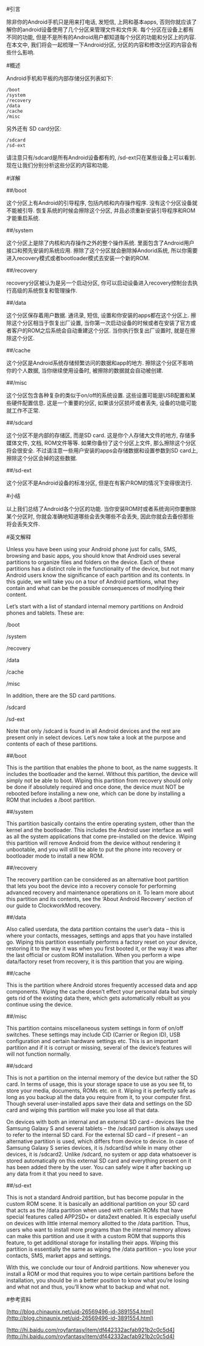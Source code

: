 <!---title:Android常见分区解释-->
<!---keywords:boot,system,recovery,data,cache,partition-->
<!---date:2014.04.04; modification:2014.04.27-->

#引言

除非你的Android手机只是用来打电话, 发短信, 上网和基本apps, 否则你就应该了解你的android设备使用了几个分区来管理文件和文件夹. 每个分区在设备上都有不同的功能, 但是不是所有的Android用户都知道每个分区的功能和分区上的内容. 在本文中, 我们将会一起梳理一下Android分区, 分区的内容和修改分区的内容会有些什么影响. 

#概述

Android手机和平板的内部存储分区列表如下: 

    /boot
    /system
    /recovery
    /data
    /cache
    /misc

另外还有 SD card分区: 

    /sdcard
    /sd-ext

请注意只有/sdcard是所有Android设备都有的, /sd-ext只在某些设备上可以看到. 现在让我们分别分析这些分区的内容和功能. 

#详解

##/boot

这个分区上有Android的引导程序, 包括内核和内存操作程序. 没有这个分区设备就不能被引导. 恢复系统的时候会擦除这个分区, 并且必须重新安装引导程序和ROM才能重启系统. 

##/system

这个分区上是除了内核和内存操作之外的整个操作系统. 里面包含了Android用户接口和预先安装的系统应用. 擦除了这个分区就会删除掉Andorid系统, 所以你需要进入recovery模式或者bootloader模式去安装一个新的ROM. 

##/recovery

recovery分区被认为是另一个启动分区, 你可以启动设备进入recovery控制台去执行高级的系统恢复和管理操作. 

##/data

这个分区保存着用户数据. 通讯录, 短信, 设置和你安装的apps都在这个分区上. 擦除这个分区相当于恢复出厂设置, 当你第一次启动设备的时候或者在安装了官方或者客户的ROM之后系统会自动重建这个分区. 当你执行恢复出厂设置时, 就是在擦除这个分区. 

##/cache

这个分区是Android系统存储频繁访问的数据和app的地方. 擦除这个分区不影响你的个人数据, 当你继续使用设备时, 被擦除的数据就会自动被创建. 

##/misc

这个分区包含各种复杂的类似于on/off的系统设置. 这些设置可能是USB配置和某些硬件配置信息. 这是一个重要的分区, 如果该分区损坏或者丢失, 设备的功能可能就工作不正常. 

##/sdcard

这个分区不是内部的存储区, 而是SD card. 这是你个人存储大文件的地方, 存储多媒体文件, 文档, ROM文件等等. 如果你备份了这个分区上文件, 那么擦除这个分区将会很安全. 不过请注意一些用户安装的apps会存储数据和设置参数到SD card上, 擦除这个分区会掉的这些数据. 

##/sd-ext

这个分区不是Android设备的标准分区, 但是在有客户ROM的情况下变得很流行. 

#小结

以上我们总结了Android各个分区的功能. 当你安装ROM时或者系统询问你要删除某个分区时, 你就会准确地知道哪些会丢失哪些不会丢失, 因此你就会去备份那些将会丢失文件. 


#英文解释

Unless you have been using your Android phone just for calls, SMS, browsing and basic apps, you should know that Android uses several partitions to organize files and folders on the device. Each of these partitions has a distinct role in the functionality of the device, but not many Android users know the significance of each partition and its contents. In this guide, we will take you on a tour of Android partitions, what they contain and what can be the possible consequences of modifying their content.


Let’s start with a list of standard internal memory partitions on Android phones and tablets. These are:

/boot

/system

/recovery

/data

/cache

/misc

In addition, there are the SD card partitions.

/sdcard

/sd-ext

Note that only /sdcard is found in all Android devices and the rest are present only in select devices. Let’s now take a look at the purpose and contents of each of these partitions.

 

##/boot

This is the partition that enables the phone to boot, as the name suggests. It includes the bootloader and the kernel. Without this partition, the device will simply not be able to boot. Wiping this partition from recovery should only be done if absolutely required and once done, the device must NOT be rebooted before installing a new one, which can be done by installing a ROM that includes a /boot partition.

 

##/system

This partition basically contains the entire operating system, other than the kernel and the bootloader. This includes the Android user interface as well as all the system applications that come pre-installed on the device. Wiping this partition will remove Android from the device without rendering it unbootable, and you will still be able to put the phone into recovery or bootloader mode to install a new ROM.

 

##/recovery

The recovery partition can be considered as an alternative boot partition that lets you boot the device into a recovery console for performing advanced recovery and maintenance operations on it. To learn more about this partition and its contents, see the ‘About Android Recovery’ section of our guide to ClockworkMod recovery.

 

##/data

Also called userdata, the data partition contains the user’s data – this is where your contacts, messages, settings and apps that you have installed go. Wiping this partition essentially performs a factory reset on your device, restoring it to the way it was when you first booted it, or the way it was after the last official or custom ROM installation. When you perform a wipe data/factory reset from recovery, it is this partition that you are wiping.

 

##/cache

This is the partition where Android stores frequently accessed data and app components. Wiping the cache doesn’t effect your personal data but simply gets rid of the existing data there, which gets automatically rebuilt as you continue using the device.

 

##/misc

This partition contains miscellaneous system settings in form of on/off switches. These settings may include CID (Carrier or Region ID), USB configuration and certain hardware settings etc. This is an important partition and if it is corrupt or missing, several of the device’s features will will not function normally.

 

##/sdcard

This is not a partition on the internal memory of the device but rather the SD card. In terms of usage, this is your storage space to use as you see fit, to store your media, documents, ROMs etc. on it. Wiping it is perfectly safe as long as you backup all the data you require from it, to your computer first. Though several user-installed apps save their data and settings on the SD card and wiping this partition will make you lose all that data.

 

On devices with both an internal and an external SD card – devices like the Samsung Galaxy S and several tablets – the /sdcard partition is always used to refer to the internal SD card. For the external SD card – if present – an alternative partition is used, which differs from device to device. In case of Samsung Galaxy S series devices, it is /sdcard/sd while in many other devices, it is /sdcard2. Unlike /sdcard, no system or app data whatsoever is stored automatically on this external SD card and everything present on it has been added there by the user. You can safely wipe it after backing up any data from it that you need to save.

 

##/sd-ext

This is not a standard Android partition, but has become popular in the custom ROM scene. It is basically an additional partition on your SD card that acts as the /data partition when used with certain ROMs that have special features called APP2SD+ or data2ext enabled. It is especially useful on devices with little internal memory allotted to the /data partition. Thus, users who want to install more programs than the internal memory allows can make this partition and use it with a custom ROM that supports this feature, to get additional storage for installing their apps. Wiping this partition is essentially the same as wiping the /data partition – you lose your contacts, SMS, market apps and settings.

With this, we conclude our tour of Android partitions. Now whenever you install a ROM or mod that requires you to wipe certain partitions before the installation, you should be in a better position to know what you’re losing and what not and thus, you’ll know what to backup and what not.


#参考资料

[http://blog.chinaunix.net/uid-26569496-id-3891554.html](http://blog.chinaunix.net/uid-26569496-id-3891554.html)

[http://hi.baidu.com/royfantasy/item/df442332acfab921b2c0c5d4](http://hi.baidu.com/royfantasy/item/df442332acfab921b2c0c5d4)



<!-- vim:set tw=0:-->
